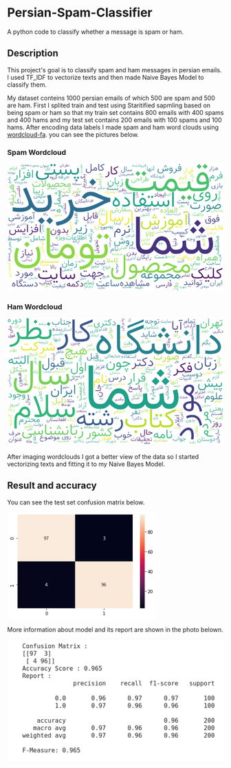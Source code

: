 # Persian-Spam-Classifier
A python code to classify whether a message is spam or ham.

## Description
This project's goal is to classify spam and ham messages in persian emails. I used TF_IDF to vectorize texts and then made Naive Bayes Model to classify them.

My dataset conteins 1000 persian emails of which 500 are spam and 500 are ham. First I splited train and test using Staritified sapmling based on being spam or ham so 
that my train set contains 800 emails with 400 spams and 400 hams and my test set contains 200 emails with 100 spams and 100 hams. After encoding data labels I 
made spam and ham word clouds using [wordcloud-fa](https://github.com/alihoseiny/word_cloud_fa). you can see the pictures below.

### Spam Wordcloud

![spam wc](Pictures/Spam_WC.png)

### Ham Wordcloud

![ham wc](Pictures/Ham_WC.png)

After imaging wordclouds I got a better view of the data so I started vectorizing texts and fitting it to my Naive Bayes Model. 

## Result and accuracy

You can see the test set confusion matrix below.

![confusion matrix](Pictures/Confusion_matrix.png)

More information about model and its report are shown in the photo belown.

![model report](Pictures/model_info.png)
